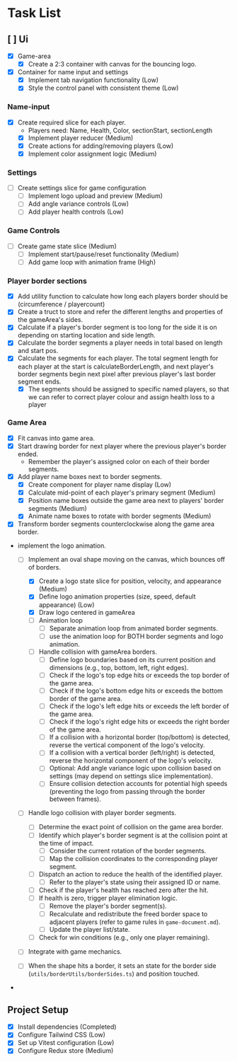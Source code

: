# Task List

## [ ] Ui

- [x] Game-area
  - [x] Create a 2:3 container with canvas for the bouncing logo.
- [x] Container for name input and settings
  - [x] Implement tab navigation functionality (Low)
  - [x] Style the control panel with consistent theme (Low)

### Name-input

- [x] Create required slice for each player.
  - Players need: Name, Health, Color, sectionStart, sectionLength
  - [x] Implement player reducer (Medium)
  - [x] Create actions for adding/removing players (Low)
  - [x] Implement color assignment logic (Medium)

### Settings

- [ ] Create settings slice for game configuration
  - [ ] Implement logo upload and preview (Medium)
  - [ ] Add angle variance controls (Low)
  - [ ] Add player health controls (Low)

### Game Controls

- [ ] Create game state slice (Medium)
  - [ ] Implement start/pause/reset functionality (Medium)
  - [ ] Add game loop with animation frame (High)

### Player border sections

- [x] Add utility function to calculate how long each players border should be (circumference / playercount)
- [x] Create a truct to store and refer the different lengths and properties of the gameArea's sides.
- [x] Calculate if a player's border segment is too long for the side it is on depending on starting location and side length.
- [x] Calculate the border segments a player needs in total based on length and start pos.
- [x] Calculate the segments for each player. The total segment length for each player at the start is calculateBorderLength, and next player's border segments begin next pixel after previous player's last border segment ends.
  - [x] The segments should be assigned to specific named players, so that we can refer to correct player colour and assign health loss to a player

### Game Area

- [x] Fit canvas into game area.
- [x] Start drawing border for next player where the previous player's border ended.
  - Remember the player's assigned color on each of their border segments.
- [x] Add player name boxes next to border segments.
  - [x] Create component for player name display (Low)
  - [x] Calculate mid-point of each player's primary segment (Medium)
  - [x] Position name boxes outside the game area next to players' border segments (Medium)
  - [x] Animate name boxes to rotate with border segments (Medium)
- [x] Transform border segments counterclockwise along the game area border.
- implement the logo animation.

  - [ ] Implement an oval shape moving on the canvas, which bounces off of borders.

    - [x] Create a logo state slice for position, velocity, and appearance (Medium)
    - [x] Define logo animation properties (size, speed, default appearance) (Low)
    - [x] Draw logo centered in gameArea
    - [ ] Animation loop
      - [ ] Separate animation loop from animated border segments.
      - [ ] use the animation loop for BOTH border segments and logo animation.
    - [ ] Handle collision with gameArea borders.
      - [ ] Define logo boundaries based on its current position and dimensions (e.g., top, bottom, left, right edges).
      - [ ] Check if the logo's top edge hits or exceeds the top border of the game area.
      - [ ] Check if the logo's bottom edge hits or exceeds the bottom border of the game area.
      - [ ] Check if the logo's left edge hits or exceeds the left border of the game area.
      - [ ] Check if the logo's right edge hits or exceeds the right border of the game area.
      - [ ] If a collision with a horizontal border (top/bottom) is detected, reverse the vertical component of the logo's velocity.
      - [ ] If a collision with a vertical border (left/right) is detected, reverse the horizontal component of the logo's velocity.
      - [ ] Optional: Add angle variance logic upon collision based on settings (may depend on settings slice implementation).
      - [ ] Ensure collision detection accounts for potential high speeds (preventing the logo from passing through the border between frames).

  - [ ] Handle logo collision with player border segments.

    - [ ] Determine the exact point of collision on the game area border.
    - [ ] Identify which player's border segment is at the collision point at the time of impact.
      - [ ] Consider the current rotation of the border segments.
      - [ ] Map the collision coordinates to the corresponding player segment.
    - [ ] Dispatch an action to reduce the health of the identified player.
      - [ ] Refer to the player's state using their assigned ID or name.
    - [ ] Check if the player's health has reached zero after the hit.
    - [ ] If health is zero, trigger player elimination logic.
      - [ ] Remove the player's border segment(s).
      - [ ] Recalculate and redistribute the freed border space to adjacent players (refer to game rules in `game-document.md`).
      - [ ] Update the player list/state.
    - [ ] Check for win conditions (e.g., only one player remaining).

  - [ ] Integrate with game mechanics.

  - [ ] When the shape hits a border, it sets an state for the border side (`utils/borderUtils/borderSides.ts`) and position touched.

-

## Project Setup

- [x] Install dependencies (Completed)
- [x] Configure Tailwind CSS (Low)
- [x] Set up Vitest configuration (Low)
- [x] Configure Redux store (Medium)
